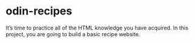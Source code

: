 # odin-recipes
It’s time to practice all of the HTML knowledge you have acquired. In this project, you are going to build a basic recipe website.
